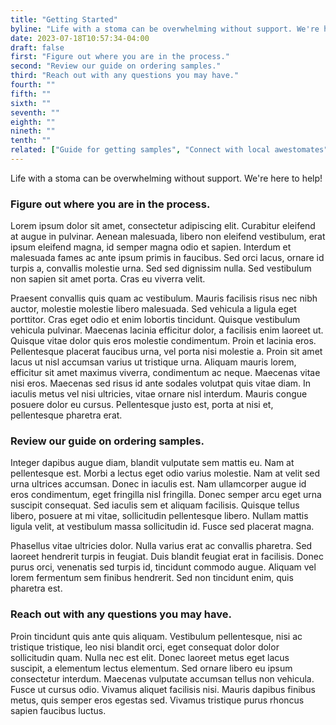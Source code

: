 ```yaml
---
title: "Getting Started"
byline: "Life with a stoma can be overwhelming without support. We're here to help!"
date: 2023-07-18T10:57:34-04:00
draft: false
first: "Figure out where you are in the process." 
second: "Review our guide on ordering samples." 
third: "Reach out with any questions you may have." 
fourth: ""
fifth: ""
sixth: ""
seventh: ""
eighth: ""
nineth: ""
tenth: ""
related: ["Guide for getting samples", "Connect with local awestomates", "Troubleshooting leaks"]
---
```


Life with a stoma can be overwhelming without support. We're here to help!

<!-- [monkey]({{< relref "getting-started.md#second" >}}) -->

### Figure out where you are in the process.
Lorem ipsum dolor sit amet, consectetur adipiscing elit. Curabitur eleifend at augue in pulvinar. Aenean malesuada, libero non eleifend vestibulum, erat ipsum eleifend magna, id semper magna odio et sapien. Interdum et malesuada fames ac ante ipsum primis in faucibus. Sed orci lacus, ornare id turpis a, convallis molestie urna. Sed sed dignissim nulla. Sed vestibulum non sapien sit amet porta. Cras eu viverra velit.

Praesent convallis quis quam ac vestibulum. Mauris facilisis risus nec nibh auctor, molestie molestie libero malesuada. Sed vehicula a ligula eget porttitor. Cras eget odio et enim lobortis tincidunt. Quisque vestibulum vehicula pulvinar. Maecenas lacinia efficitur dolor, a facilisis enim laoreet ut. Quisque vitae dolor quis eros molestie condimentum. Proin et lacinia eros. Pellentesque placerat faucibus urna, vel porta nisi molestie a. Proin sit amet lacus ut nisl accumsan varius ut tristique urna. Aliquam mauris lorem, efficitur sit amet maximus viverra, condimentum ac neque. Maecenas vitae nisi eros. Maecenas sed risus id ante sodales volutpat quis vitae diam. In iaculis metus vel nisi ultricies, vitae ornare nisl interdum. Mauris congue posuere dolor eu cursus. Pellentesque justo est, porta at nisi et, pellentesque pharetra erat.

### Review our guide on ordering samples.
Integer dapibus augue diam, blandit vulputate sem mattis eu. Nam at pellentesque est. Morbi a lectus eget odio varius molestie. Nam at velit sed urna ultrices accumsan. Donec in iaculis est. Nam ullamcorper augue id eros condimentum, eget fringilla nisl fringilla. Donec semper arcu eget urna suscipit consequat. Sed iaculis sem et aliquam facilisis. Quisque tellus libero, posuere at mi vitae, sollicitudin pellentesque libero. Nullam mattis ligula velit, at vestibulum massa sollicitudin id. Fusce sed placerat magna.

Phasellus vitae ultricies dolor. Nulla varius erat ac convallis pharetra. Sed laoreet hendrerit turpis in feugiat. Duis blandit feugiat erat in facilisis. Donec purus orci, venenatis sed turpis id, tincidunt commodo augue. Aliquam vel lorem fermentum sem finibus hendrerit. Sed non tincidunt enim, quis pharetra est.

### Reach out with any questions you may have.
Proin tincidunt quis ante quis aliquam. Vestibulum pellentesque, nisi ac tristique tristique, leo nisi blandit orci, eget consequat dolor dolor sollicitudin quam. Nulla nec est elit. Donec laoreet metus eget lacus suscipit, a elementum lectus elementum. Sed ornare libero eu ipsum consectetur interdum. Maecenas vulputate accumsan tellus non vehicula. Fusce ut cursus odio. Vivamus aliquet facilisis nisi. Mauris dapibus finibus metus, quis semper eros egestas sed. Vivamus tristique purus rhoncus sapien faucibus luctus.


